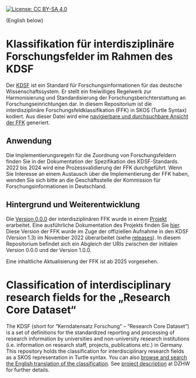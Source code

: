 [![License: CC BY-SA 4.0](https://img.shields.io/badge/License-CC%20BY--SA%204.0-lightgrey.svg)](https://creativecommons.org/licenses/by-sa/4.0/)

(English below)

Klassifikation für interdisziplinäre Forschungsfelder im Rahmen des KDSF
========================================================================
Der [KDSF](https://kerndatensatz-forschung.de/) ist ein Standard für Forschungsinformationen für das deutsche Wissenschaftssystem. Er stellt ein freiwilliges Regelwerk zur Harmonisierung und Standardisierung der Forschungsberichterstattung an Forschungseinrichtungen dar. In diesem Repositorium ist die interdisziplinäre Forschungsfeldklassifikation (FFK) in SKOS (Turtle Syntax) kodiert. Aus dieser Datei wird eine [navigierbare und durchsuchbare Ansicht der FFK](https://w3id.org/kdsf-ffk/) generiert.
## Anwendung
Die Implementierungsregeln für die Zuordnung von Forschungsfeldern finden Sie in der Dokumentation der Spezifikation des KDSF-Standards. 2022 bis 2024 wird eine Prozessvalidierung der FFK durchgeführt. Wenn Sie Interesse an einem Austausch über die Implementierung der FFK haben, wenden Sie sich bitte an die Geschäftsstelle der Kommission für Forschungsinformationen in Deutschland.
## Hintergrund und Weiterentwicklung
Die [Version 0.0.0](https://github.com/KDSF-FFK/kdsf-ffk/tree/v0.0.0) der interdisziplinären FFK wurde in einem [Projekt](https://www.ibi.hu-berlin.de/de/forschung/information_retrieval/projekte-aktivitaeten/kdsff2020) erarbeitet. Eine ausführliche Dokumentation des Projekts finden Sie [hier](https://kerndatensatz-forschung.de/index.php?id=forschungsfelder). Diese Version der FFK wurde im Zuge der offiziellen Aufnahme in den KDSF (Version 1.3) im November 2022 überarbeitet (siehe [releases](https://github.com/KDSF-FFK/kdsf-ffk/releases)). In diesem Repositorium befindet sich ein Abgleich der URIs zwischen der initialen Version 0.0.0 und der Version 1.0.0. 

Eine inhaltliche Aktualisierung der FFK ist ab 2025 vorgesehen.
# Classification of interdisciplinary research fields for the „Research Core Dataset“
The KDSF (short for “Kerndatensatz Forschung” – “Research Core Dataset”) is a set of definitions for the standardized reporting and processing of research information by universities and non-university research institutions (i.e. information on research staff, projects, publications etc.) in Germany. This repository holds the classification for interdisciplinary research fields as a SKOS representation in Turtle syntax. You can also [browse and search the English translation of the classification](https://skohub.io/KDSF-FFK/kdsf-ffk/heads/main/w3id.org/kdsf-ffk/index.en.html).
See [project description](https://www.dzhw.eu/en/forschung/projekt?pr_id=660) at DZHW for further details.

